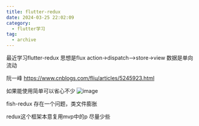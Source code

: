 ```yaml
---
title: flutter-redux
date: 2024-03-25 22:02:09
category:
  - flutter学习
tag:
  - archive
---
```

最近学习flutter-redux 
思想是flux
action->dispatch-->store->view
数据是单向流动

阮一峰
https://www.cnblogs.com/fliu/articles/5245923.html

如果能使用简单可以省心不少
![image](http://upload-images.jianshu.io/upload_images/5526061-5ba2b0632f4ae553.png?imageMogr2/auto-orient/strip%7CimageView2/2/w/1240)

fish-redux 存在一个问题，类文件膨胀

redux这个框架本意复用mvp中的p
尽量少些
